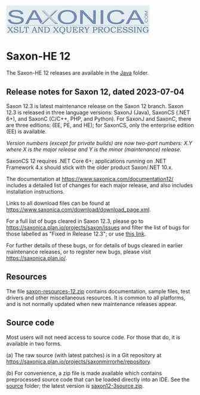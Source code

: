 <img src="https://github.com/Saxonica/Saxon-HE/blob/main/img/logo.gif"
      alt="The Saxonica logo"
      width="384px"
      />

# Saxon-HE 12

The Saxon-HE 12 releases are available in the [Java](Java) folder.

## Release notes for Saxon 12, dated 2023-07-04

Saxon 12.3 is latest maintenance release on the Saxon 12 branch.
Saxon 12.3 is released in three language versions: SaxonJ
(Java), SaxonCS (.NET 6+), and SaxonC (C/C++, PHP, and Python). For
SaxonJ and SaxonC, there are three editions: (EE, PE, and HE); for
SaxonCS, only the enterprise edition (EE) is available.

*Version numbers (except for private builds) are now two-part numbers:
X.Y where X is the major release and Y is the minor (maintenance)
release.*

SaxonCS 12 requires .NET Core 6+; applications running on .NET
Framework 4.x should stick with the older product Saxon/.NET 10.x.

The documentation at https://www.saxonica.com/documentation12/ includes a
detailed list of changes for each major release, and also includes
installation instructions.

Links to all download files can be found at
https://www.saxonica.com/download/download_page.xml.

For a full list of bugs cleared in Saxon 12.3, please go to
https://saxonica.plan.io/projects/saxon/issues and filter the list of bugs for those labelled as
"Fixed in Release 12.3"; or use
[this link](https://saxonica.plan.io/projects/saxon/issues?utf8=%E2%9C%93&set_filter=1&sort=id%3Adesc&f%5B%5D=cf_6&op%5Bcf_6%5D=%3D&v%5Bcf_6%5D%5B%5D=92&f%5B%5D=&c%5B%5D=tracker&c%5B%5D=status&c%5B%5D=priority&c%5B%5D=subject&c%5B%5D=assigned_to&c%5B%5D=updated_on&group_by=&t%5B%5D=).

For further details of these bugs, or for details of bugs cleared in
earlier maintenance releases, or to register new bugs, please visit
https://saxonica.plan.io/.

## Resources

The file [saxon-resources-12.zip](resources/saxon-resources-12.zip)
contains documentation, sample files, test drivers and other miscellaneous
resources. It is common to all platforms, and is not normally updated when
new maintenance releases appear.

## Source code

Most users will not need access to source code. For those that do, it
is available in two forms.

(a) The raw source (with latest patches) is in a Git repository at
https://saxonica.plan.io/projects/saxonmirrorhe/repository.

(b) For convenience, a zip file is made available which contains
preprocessed source code that can be loaded directly into an IDE. See the
[source](source) folder; the latest version is
[saxon12-3source.zip](source/saxon12-3source.zip).


